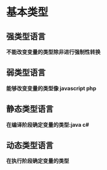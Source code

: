 # 基本类型

## 强类型语言

**不能改变变量的类型除非进行强制性转换**

## 弱类型语言 

**能够改变变量的类型像 javascript php**

## 静态类型语言

**在编译阶段确定变量的类型:java c#**

## 动态类型语言

**在执行阶段确定变量的类型**


